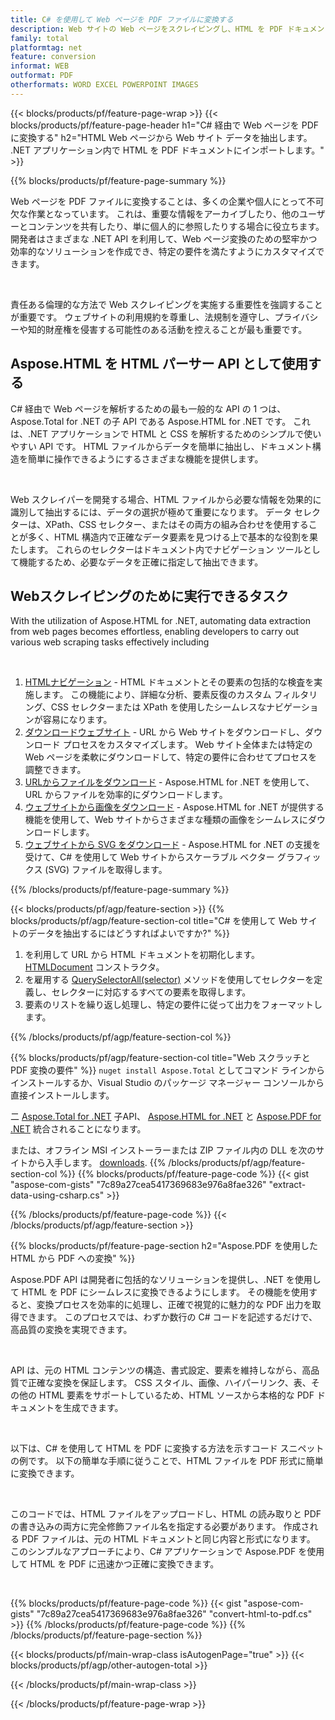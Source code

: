 ```yaml
---
title: C# を使用して Web ページを PDF ファイルに変換する
description: Web サイトの Web ページをスクレイピングし、HTML を PDF ドキュメントにエクスポートします。 Web サイトのデータを PDF にスクレイピングする .NET アプリケーションを開発します。 
family: total
platformtag: net
feature: conversion
informat: WEB
outformat: PDF
otherformats: WORD EXCEL POWERPOINT IMAGES
---
```

{{< blocks/products/pf/feature-page-wrap >}}
{{< blocks/products/pf/feature-page-header h1="C# 経由で Web ページを PDF に変換する" h2="HTML Web ページから Web サイト データを抽出します。 .NET アプリケーション内で HTML を PDF ドキュメントにインポートします。" >}}

{{% blocks/products/pf/feature-page-summary %}}

<p>Web ページを PDF ファイルに変換することは、多くの企業や個人にとって不可欠な作業となっています。 これは、重要な情報をアーカイブしたり、他のユーザーとコンテンツを共有したり、単に個人的に参照したりする場合に役立ちます。 開発者はさまざまな .NET API を利用して、Web ページ変換のための堅牢かつ効率的なソリューションを作成でき、特定の要件を満たすようにカスタマイズできます。</p><br />

<p>責任ある倫理的な方法で Web スクレイピングを実施する重要性を強調することが重要です。 ウェブサイトの利用規約を尊重し、法規制を遵守し、プライバシーや知的財産権を侵害する可能性のある活動を控えることが最も重要です。</p>

<h2 class="heading-border">Aspose.HTML を HTML パーサー API として使用する</h2>

<p>C# 経由で Web ページを解析するための最も一般的な API の 1 つは、Aspose.Total for .NET の子 API である Aspose.HTML for .NET です。 これは、.NET アプリケーションで HTML と CSS を解析するためのシンプルで使いやすい API です。 HTML ファイルからデータを簡単に抽出し、ドキュメント構造を簡単に操作できるようにするさまざまな機能を提供します。</p><br />

<p>Web スクレイパーを開発する場合、HTML ファイルから必要な情報を効果的に識別して抽出するには、データの選択が極めて重要になります。 データ セレクターは、XPath、CSS セレクター、またはその両方の組み合わせを使用することが多く、HTML 構造内で正確なデータ要素を見つける上で基本的な役割を果たします。 これらのセレクターはドキュメント内でナビゲーション ツールとして機能するため、必要なデータを正確に指定して抽出できます。</p>

<h2 class="heading-border">Webスクレイピングのために実行できるタスク</h2>

<p>With the utilization of Aspose.HTML for .NET, automating data extraction from web pages becomes effortless, enabling developers to carry out various web scraping tasks effectively including</p><br />

1. [HTMLナビゲーション](https://docs.aspose.com/html/net/html-navigation/) - HTML ドキュメントとその要素の包括的な検査を実施します。 この機能により、詳細な分析、要素反復のカスタム フィルタリング、CSS セレクターまたは XPath を使用したシームレスなナビゲーションが容易になります。
2. [ダウンロードウェブサイト](https://docs.aspose.com/html/net/download-website/) - URL から Web サイトをダウンロードし、ダウンロード プロセスをカスタマイズします。 Web サイト全体または特定の Web ページを柔軟にダウンロードして、特定の要件に合わせてプロセスを調整できます。
3. [URLからファイルをダウンロード](https://docs.aspose.com/html/net/download-file-from-url/) - Aspose.HTML for .NET を使用して、URL からファイルを効率的にダウンロードします。
4. [ウェブサイトから画像をダウンロード](https://docs.aspose.com/html/net/download-images-from-website/) - Aspose.HTML for .NET が提供する機能を使用して、Web サイトからさまざまな種類の画像をシームレスにダウンロードします。
5. [ウェブサイトから SVG をダウンロード](https://docs.aspose.com/html/net/download-svg-from-website/) - Aspose.HTML for .NET の支援を受けて、C# を使用して Web サイトからスケーラブル ベクター グラフィックス (SVG) ファイルを取得します。

{{% /blocks/products/pf/feature-page-summary  %}}

{{< blocks/products/pf/agp/feature-section >}}
{{% blocks/products/pf/agp/feature-section-col title="C# を使用して Web サイトのデータを抽出するにはどうすればよいですか?" %}}

1. を利用して URL から HTML ドキュメントを初期化します。 [HTMLDocument](https://reference.aspose.com/html/net/aspose.html/htmldocument/htmldocument/) コンストラクタ。
2. を雇用する [QuerySelectorAll(selector)](https://reference.aspose.com/html/net/aspose.html.dom/document/queryselectorall/) メソッドを使用してセレクターを定義し、セレクターに対応するすべての要素を取得します。
3. 要素のリストを繰り返し処理し、特定の要件に従って出力をフォーマットします。
 
{{% /blocks/products/pf/agp/feature-section-col %}}

{{% blocks/products/pf/agp/feature-section-col title="Web スクラッチと PDF 変換の要件" %}}
``nuget install Aspose.Total`` としてコマンド ラインからインストールするか、Visual Studio のパッケージ マネージャー コンソールから直接インストールします。

二 [Aspose.Total for .NET](https://products.aspose.com/total/net/) 子API、 [Aspose.HTML for .NET](https://products.aspose.com/html/net/) と [Aspose.PDF for .NET](https://products.aspose.com/pdf/net/) 統合されることになります。

または、オフライン MSI インストーラーまたは ZIP ファイル内の DLL を次のサイトから入手します。 [downloads](https://releases.aspose.com/total/net).
{{% /blocks/products/pf/agp/feature-section-col %}}
{{% blocks/products/pf/feature-page-code %}}
{{< gist "aspose-com-gists" "7c89a27cea5417369683e976a8fae326" "extract-data-using-csharp.cs" >}}

{{% /blocks/products/pf/feature-page-code %}}
{{< /blocks/products/pf/agp/feature-section >}}

{{% blocks/products/pf/feature-page-section  h2="Aspose.PDF を使用した HTML から PDF への変換" %}}
<p>Aspose.PDF API は開発者に包括的なソリューションを提供し、.NET を使用して HTML を PDF にシームレスに変換できるようにします。 その機能を使用すると、変換プロセスを効率的に処理し、正確で視覚的に魅力的な PDF 出力を取得できます。 このプロセスでは、わずか数行の C# コードを記述するだけで、高品質の変換を実現できます。</p><br />

<p>API は、元の HTML コンテンツの構造、書式設定、要素を維持しながら、高品質で正確な変換を保証します。 CSS スタイル、画像、ハイパーリンク、表、その他の HTML 要素をサポートしているため、HTML ソースから本格的な PDF ドキュメントを生成できます。</p><br />

<p>以下は、C# を使用して HTML を PDF に変換する方法を示すコード スニペットの例です。 以下の簡単な手順に従うことで、HTML ファイルを PDF 形式に簡単に変換できます。</p><br />

<p>このコードでは、HTML ファイルをアップロードし、HTML の読み取りと PDF の書き込みの両方に完全修飾ファイル名を指定する必要があります。 作成される PDF ファイルは、元の HTML ドキュメントと同じ内容と形式になります。 このシンプルなアプローチにより、C# アプリケーションで Aspose.PDF を使用して HTML を PDF に迅速かつ正確に変換できます。</p><br />

{{% blocks/products/pf/feature-page-code %}}
{{< gist "aspose-com-gists" "7c89a27cea5417369683e976a8fae326" "convert-html-to-pdf.cs" >}}
{{% /blocks/products/pf/feature-page-code  %}}
{{% /blocks/products/pf/feature-page-section %}}

{{< blocks/products/pf/main-wrap-class isAutogenPage="true" >}}
{{< blocks/products/pf/agp/other-autogen-total >}}

{{< /blocks/products/pf/main-wrap-class >}}

{{< /blocks/products/pf/feature-page-wrap >}}
